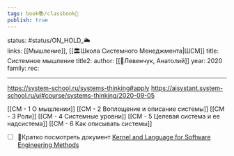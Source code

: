 ```yaml
---
tags: book📚/classbook📖
publish: true
---
```

status: #status/ON_HOLD_🌥️  
links: [[Мышление]], [[🏛Школа Системного Менеджмента|ШСМ]]
title: Системное мышление
title2:
author: [[👤Левенчук, Анатолий]]
year: 2020
family:
rec:

---

https://system-school.ru/systems-thinking#apply
https://aisystant.system-school.ru/ui#course/systems-thinking/2020-09-05


[[СМ - 1 О мышлении]]
[[СМ - 2 Воплощение и описание системы]]
[[СМ - 3 Роли]]
[[СМ - 4 Системные уровни]]
[[СМ - 5 Целевая система и ее надсистема]]
[[СМ - 6 Как описывать системы]]


- [ ] 🍅Кратко посмотреть документ [Kernel and Language for Software Engineering Methods](https://www.omg.org/spec/Essence/1.2/PDF)